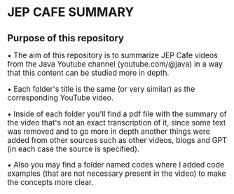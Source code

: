 # JEP CAFE SUMMARY

## Purpose of this repository

<p style="font-size: 1.2em">• The aim of this repository is to summarize JEP Cafe videos from the Java Youtube channel (youtube.com/@java) in a way that this content can be studied more in depth.</p>

<p style="font-size: 1.2em">• Each folder's title is the same (or very similar) as the corresponding YouTube video.</p>

<p style="font-size: 1.2em">• Inside of each folder you'll find a pdf file with the summary of the video that's not an exact transcription of it, since some text was removed and to go more in depth another things were added from other sources such as other videos, blogs and GPT (in each case the source is specified).</p>

<p style="font-size: 1.2em">• Also you may find a folder named codes where I added code examples (that are not necessary present in the video) to make the concepts more clear.</p>